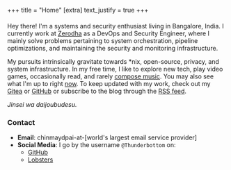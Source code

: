 +++
title = "Home"
[extra]
text_justify = true
+++

<h4 class="text-center"><i id="random-quote"></i></h4>

Hey there! I'm a systems and security enthusiast living in Bangalore, India. I currently work at [Zerodha](https://zerodha.com) as a DevOps and Security Engineer, where I mainly solve problems pertaining to system orchestration, pipeline optimizations, and maintaining the security and monitoring infrastructure.

My pursuits intrinsically gravitate towards *nix, open-source, privacy, and system infrastructure. In my free time, I like to explore new tech, play video games, occasionally read, and rarely [compose music](https://soundcloud.com/harmonicseventhnoiseprotocol). You may also see what I'm up to right [now](/now). To keep updated with my work, check out my [Gitea](https://git.deku.moe) or [GitHub](https://github.com/Thunderbottom) or subscribe to the blog through the [RSS feed](/rss.xml).

_Jinsei wa daijoubudesu._

### Contact

- **Email**: chinmaydpai-at-[world's largest email service provider]
- **Social Media**: I go by the username `@Thunderbottom` on:
  - [GitHub](https://github.com/Thunderbottom)
  - [Lobsters](https://lobste.rs/u/Thunderbottom)
